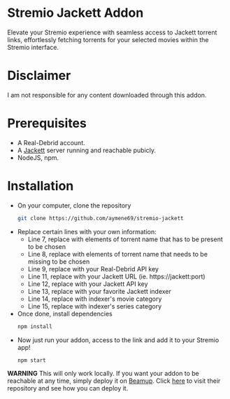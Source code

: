 # Stremio Jackett Addon
Elevate your Stremio experience with seamless access to Jackett torrent links, effortlessly fetching torrents for your selected movies within the Stremio interface.

# Disclaimer
I am not responsible for any content downloaded through this addon.

# Prerequisites
- A Real-Debrid account.
- A [Jackett](https://github.com/Jackett/Jackett) server running and reachable pubicly.
- NodeJS, npm.

# Installation
- On your computer, clone the repository
    ```sh
    git clone https://github.com/aymene69/stremio-jackett
    ```
- Replace certain lines with your own information:
    - Line 7, replace with elements of torrent name that has to be present to be chosen
    - Line 8, replace with elements of torrent name that needs to be missing to be chosen
    - Line 9, replace with your Real-Debrid API key
    - Line 11, replace with your Jackett URL (ie. https://jackett:port)
    - Line 12, replace with your Jackett API key
    - Line 13, replace with your favorite Jackett indexer
    - Line 14, replace with indexer's movie category
    - Line 15, replace with indexer's series category
- Once done, install dependencies
    ```sh
    npm install
    ````
- Now just run your addon, access to the link and add it to your Stremio app!
    ```
    npm start
    ```
**WARNING** This will only work locally. If you want your addon to be reachable at any time, simply deploy it on [Beamup](https://github.com/Stremio/stremio-beamup-cli). Click [here](https://github.com/Stremio/stremio-beamup-cli) to visit their repository and see how you can deploy it.
